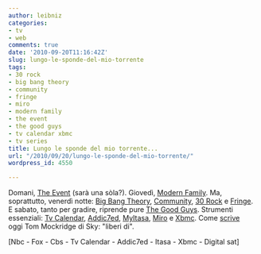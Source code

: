 ```yaml
---
author: leibniz
categories:
- tv
- web
comments: true
date: '2010-09-20T11:16:42Z'
slug: lungo-le-sponde-del-mio-torrente
tags:
- 30 rock
- big bang theory
- community
- fringe
- miro
- modern family
- the event
- the good guys
- tv calendar xbmc
- tv series
title: Lungo le sponde del mio torrente...
url: "/2010/09/20/lungo-le-sponde-del-mio-torrente/"
wordpress_id: 4550

---
```

Domani, [The Event](http://www.nbc.com/the-event/) (sarà una sòla?). Giovedì, [Modern Family](http://abc.go.com/shows/modern-family). Ma, soprattutto, venerdì notte: [Big Bang Theory](http://www.cbs.com/primetime/big_bang_theory/), [Community](http://www.nbc.com/community/), [30 Rock](http://www.nbc.com/30-rock/) e [Fringe](http://www.fox.com/fringe/). E sabato, tanto per gradire, riprende pure [The Good Guys](http://www.fox.com/goodguys/). Strumenti essenziali: [Tv Calendar](http://www.pogdesign.co.uk/cat/), [Addic7ed](http://www.addic7ed.com/), [MyItasa](http://www.italiansubs.net/), [Miro](http://www.getmiro.com/) e [Xbmc](http://xbmc.org/). Come [scrive](http://www.digital-sat.it/new.php?id=23451) oggi Tom Mockridge di Sky: "liberi di".

[Nbc - Fox - Cbs - Tv Calendar - Addic7ed - Itasa - Xbmc - Digital sat]
